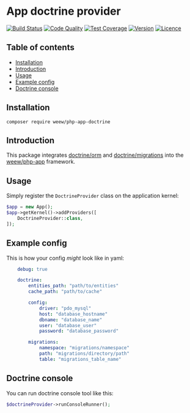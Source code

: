 # App doctrine provider

[![Build Status](https://img.shields.io/travis/weew/php-app-doctrine.svg)](https://travis-ci.org/weew/php-app-doctrine)
[![Code Quality](https://img.shields.io/scrutinizer/g/weew/php-app-doctrine.svg)](https://scrutinizer-ci.com/g/weew/php-app-doctrine)
[![Test Coverage](https://img.shields.io/coveralls/weew/php-app-doctrine.svg)](https://coveralls.io/github/weew/php-app-doctrine)
[![Version](https://img.shields.io/packagist/v/weew/php-app-doctrine.svg)](https://packagist.org/packages/weew/php-app-doctrine)
[![Licence](https://img.shields.io/packagist/l/weew/php-app-doctrine.svg)](https://packagist.org/packages/weew/php-app-doctrine)

## Table of contents

- [Installation](#installation)
- [Introduction](#introduction)
- [Usage](#usage)
- [Example config](#example-config)
- [Doctrine console](#doctrine-console)

## Installation

`composer require weew/php-app-doctrine`

## Introduction

This package integrates [doctrine/orm](https://github.com/doctrine/doctrine2) and [doctrine/migrations](https://github.com/doctrine/migrations) into the [weew/php-app](https://github.com/weew/php-app) framework.

## Usage

Simply register the `DoctrineProvider` class on the application kernel:

```php
$app = new App();
$app->getKernel()->addProviders([
    DoctrineProvider::class,
]);
```

## Example config

This is how your config *might* look like in yaml:

```yaml
    debug: true

    doctrine:
        entities_path: "path/to/entities"
        cache_path: "path/to/cache"

        config:
            driver: "pdo_mysql"
            host: "database_hostname"
            dbname: "database_name"
            user: "database_user"
            password: "database_password"

        migrations:
            namespace: "migrations/namespace"
            path: "migrations/directory/path"
            table: "migrations_table_name"
```

## Doctrine console

You can run doctrine console tool like this:

```php
$doctrineProvider->runConsoleRunner();
```
